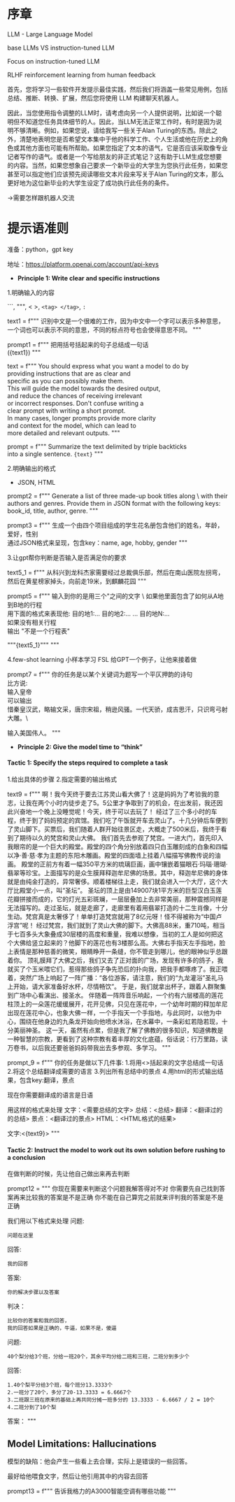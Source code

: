 # 序章

LLM - Large Language Model

base LLMs VS instruction-tuned LLM

Focus on instruction-tuned LLM

RLHF reinforcement learning from human feedback

首先，您将学习一些软件开发提示最佳实践，然后我们将涵盖一些常见用例，包括总结、推断、转换、扩展，然后您将使用 LLM 构建聊天机器人。

因此，当您使用指令调整的LLM时，请考虑向另一个人提供说明，比如说一个聪明但不知道您任务具体细节的人。因此，当LLM无法正常工作时，有时是因为说明不够清晰。例如，如果您说，请给我写一些关于Alan Turing的东西。除此之外，清楚地表明您是否希望文本集中于他的科学工作、个人生活或他在历史上的角色或其他方面也可能有所帮助。如果您指定了文本的语气，它是否应该采取像专业记者写作的语气。或者是一个写给朋友的非正式笔记？这有助于LLM生成您想要的内容。当然，如果您想象自己要求一个新毕业的大学生为您执行此任务，如果您甚至可以指定他们应该预先阅读哪些文本片段来写关于Alan Turing的文本，那么更好地为这位新毕业的大学生设定了成功执行此任务的条件。

->需要怎样跟机器人交流

# 提示语准则

准备：python，gpt key

地址：https://platform.openai.com/account/api-keys

- **Principle 1: Write clear and specific instructions**

1.明确输入的内容

```, """, < >, `<tag> </tag>`, `:`

text1 = f"""
识别中文是一个很难的工作，因为中文中一个字可以表示多种意思，一个词也可以表示不同的意思，不同的标点符号也会使得意思不同。
"""

prompt1 = f"""
把用括号括起来的句子总结成一句话\
({text1})
"""

text = f"""
You should express what you want a model to do by \
providing instructions that are as clear and \
specific as you can possibly make them. \
This will guide the model towards the desired output, \
and reduce the chances of receiving irrelevant \
or incorrect responses. Don't confuse writing a \
clear prompt with writing a short prompt. \
In many cases, longer prompts provide more clarity \
and context for the model, which can lead to \
more detailed and relevant outputs.
"""

prompt = f"""
Summarize the text delimited by triple backticks \
into a single sentence.
```{text}```
"""

2.明确输出的格式

- JSON, HTML

prompt2 = f"""
Generate a list of three made-up book titles along \ 
with their authors and genres. 
Provide them in JSON format with the following keys: 
book_id, title, author, genre.
"""

prompt3 = f"""
生成一个由四个项目组成的学生花名册包含他们的姓名，年龄，爱好，性别\
通过JSON格式来呈现，包含key：name, age, hobby, gender
"""

3.让gpt帮你判断是否输入是否满足你的要求

text5_1 = f"""
从科兴到龙科杰家需要经过总裁俱乐部，然后在南山医院左拐弯，然后在黄星榜家掉头，向前走19米，到麒麟花园
"""

prompt5 = f"""
输入到你的是用三个\"之间的文字 \ 
如果他里面包含了如何从A地到B地的行程 \
用下面的格式来表现他:
目的地1:...
目的地2:...
...
目的地N:... \
如果没有相关行程 \
输出 \"不是一个行程表\"

\"\"\"{text5_1}\"\"\"
"""

4.few-shot learning 小样本学习 FSL 给GPT一个例子，让他来接着做

prompt7 = f"""
你的任务是以某个关键词为题写一个平仄押韵的诗句 \
比方说:\
输入皇帝\
可以输出\
惜秦皇汉武，略输文采，唐宗宋祖，稍逊风骚。一代天骄，成吉思汗，只识弯弓射大雕。\ 

输入美国伟人。
"""

- **Principle 2: Give the model time to “think”**
#### Tactic 1: Specify the steps required to complete a task
1.给出具体的步骤
2.指定需要的输出格式

text9 = f"""
啊！我今天终于要去江苏灵山看大佛了！这是妈妈为了考验我的意志，让我在两个小时内徒步走了5。5公里才争取到了的机会，在出发前，我还因此兴奋地一个晚上没睡觉呢！今天，终于可以去玩了！
经过了三个多小时的车程，终于到了妈妈预定的宾馆。我们吃了午饭就开车去灵山了。十几分钟后车便到了灵山脚下。买票后，我们随着人群开始往景区走，大概走了500米后，我终于看到了期待以久的梵宫和灵山大佛。
我们首先去参观了梵宫。一进大门，首先印入我眼帘的是一个巨大的殿堂。殿堂的四个角分别放着四只白玉雕刻成的白象和四幅以净&middot;善&middot;慈&middot;孝为主题的东阳木雕画。殿堂的四面墙上挂着八幅描写佛教传说的油画。
殿堂的正前方有着一幅350平方米的琉璃巨画，画中镶嵌着猫眼石&middot;玛瑙&middot;珊瑚&middot;翡翠等珍宝。上面描写的是众生膜拜释迦牟尼佛的场景。其中，释迦牟尼佛的身体就是由纯金打造的，异常奢侈。顺着楼梯往上走，我们就会进入一个大厅，这个大厅比殿堂小一点，叫&ldquo;圣坛&rdquo;。
圣坛的顶上是由149007块1平方米的巨型汉白玉莲花瓣拼接而成的，它的灯光五彩斑斓，一层层叠加上去非常美丽，那种震撼同样是无法描写的。走过圣坛，就是走廊了，走廊里有着用翡翠打造的十二生肖像，十分生动。梵宫真是太奢侈了！单单打造梵宫就用了8亿元呀！怪不得被称为&ldquo;中国卢浮宫&rdquo;呢！
经过梵宫，我们就到了灵山大佛的脚下。大佛高88米，重710吨，相当于七百多头大象叠成30层楼的高度和重量，我难以想像，当初的工人是如何把这个大佛给竖立起来的？他脚下的莲花也有3楼那么高。大佛右手指天左手指地，脸上表情是那种慈善的微笑，眼睛睁开一条缝，你不管走到哪儿，他的眼神似乎总跟着你。
顶礼膜拜了大佛之后，我们又去了正对面的广场，发现有许多的鸽子，我就买了个玉米喂它们，惹得那些鸽子争先恐后的扑向我，把我手都啄疼了。我正喂着，突然广场上响起了一阵广播：&ldquo;各位游客，请注意，我们的&ldquo;九龙灌浴&rdquo;圣礼马上开始，请大家准备好水杯，尽情畅饮&rdquo;。
于是，我们就拿出杯子，跟着人群聚集到广场中心看演出、接圣水。
伴随着一阵阵音乐响起，一个约有六层楼高的莲花柱顶上的一朵莲花缓缓展开，花开见佛，只见在莲花中，一个幼年时期的释加牟尼出现在莲花中心，也象大佛一样，一个手指天一个手指地，与此同时，以他为中心，围绕在他身边的九条龙开始向他喷水沐浴，在水幕中，一条彩虹若隐若现，十分美丽神圣。
这一天，虽然有点累，但是我了解了佛教的很多知识，知道佛教是一种智慧的宗教，更看到了这种宗教有着丰厚的文化底蕴，俗话说：行万里路，读万卷书，以后我还要爸爸妈妈带我出去多参观、多学习。
"""

prompt_9 = f"""
你的任务是做以下几件事:
1.将用<>括起来的文字总结成一句话
2.将这个总结翻译成需要的语言
3.列出所有总结中的景点
4.用html的形式输出结果，包含key:翻译，景点

现在你需要翻译成的语言是日语

用这样的格式来处理
文字：<需要总结的文字>
总结：<总结>
翻译：<翻译过的的总结>
景点：<翻译过的景点>
HTML：<HTML格式的结果>

文字:<{text9}>
"""
#### Tactic 2: Instruct the model to work out its own solution before rushing to a conclusion
在做判断的时候，先让他自己做出来再去判断

prompt12 = """
你现在需要来判断这个问题我解答得对不对
你需要先自己找到答案再来比较我的答案是不是正确
你不能在自己算完之前就来评判我的答案是不是正确

我们用以下格式来处理
问题:
```
问题在这里
```

回答:
```
我的回答
```
答案:
```
你的解决步骤以及答案
```
判决：
```
比较你的答案和我的回答，
我的回答如果是正确的，牛逼，如果不是，傻逼
```

问题:
```
40个梨分给3个班，分给一班20个，其余平均分给二班和三班，二班分到多少个
```

回答:
```
1.40个梨平分给3个班，每个班分13.3333个
2.一班分了20个，多分了20-13.3333 = 6.6667个
3.二班跟三班在原来的基础上再共同分摊一班多分的 13.3333 - 6.6667 / 2 = 10个
4.二班分到了10个梨
```
答案：
"""

## Model Limitations: Hallucinations

模型的缺陷：他会产生一些看上去合理，实际上是错误的一些回答。

最好给他喂食文字，然后让他引用其中的内容去回答

prompt13 = f"""
告诉我格力的A3000智能空调有哪些功能
"""




